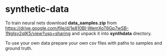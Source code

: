 # synthetic-data

To train neural nets download __data_samples.zip__ from https://drive.google.com/file/d/1e810BI-WemXoT6Gp7wSB-1NgIsv2qlK5/view?usp=sharing and unpack it into __synthdata__ drectory.

To use your own data prepare your own csv files with paths to samples and ground truth.
